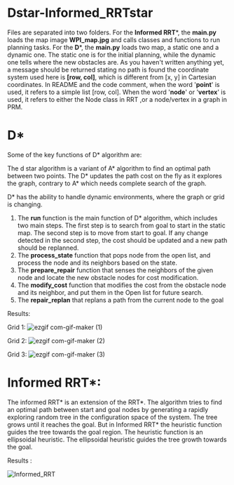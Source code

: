 # Dstar-Informed_RRTstar

Files are separated into two folders. 
For the **Informed RRT***, the **main.py** loads the map image **WPI_map.jpg** and calls classes and functions to run planning tasks. 
For the **D***,  the **main.py** loads two map, a static one and a dynamic one. The static one is for the initial planning, while the dynamic one tells where the new obstacles are. As you haven't written anything yet, a message should be returned stating no path is found
the coordinate system used here is **[row, col]**, which is different from [x, y] in Cartesian coordinates. In README and the code comment, when the word '**point**' is used, it refers to a simple list [row, col]. When the word '**node**' or '**vertex**' is used, it refers to either the Node class in RRT ,or a node/vertex in a graph in PRM.

# D*

Some of the key functions of D* algorithm are:

The d star algorithm is a variant of A* algorithm to find an optimal path between two points. The D* updates the path cost on the fly as it explores the graph, contrary to A* which needs complete search of the graph. 

D* has the ability to handle dynamic environments, where the graph or grid is changing.
1. The **run** function is the main function of D* algorithm, which includes two main steps. The first step is to search from goal to start in the static map. The second step is to move from start to goal. If any change detected in the second step, the cost should be updated and a new path should be replanned.
2. The **process_state** function that pops node from the open list, and process the node and its neighbors based on the state. 
3. The **prepare_repair** function that senses the neighbors of the given node and locate the new obstacle nodes for cost modification.
4. The **modify_cost** function that modifies the cost from the obstacle node and its neighbor, and put them in the Open list for future search.
5. The **repair_replan** that replans a path from the current node to the goal

Results:

Grid 1:
![ezgif com-gif-maker (1)](https://user-images.githubusercontent.com/64325043/231954222-7b1141fc-016c-4d3f-b2ff-825e013bb12e.gif)

Grid 2:
![ezgif com-gif-maker (2)](https://user-images.githubusercontent.com/64325043/231954262-1f5cc60b-f047-4b56-9d0f-bd12188aa345.gif)


Grid 3:
![ezgif com-gif-maker (3)](https://user-images.githubusercontent.com/64325043/231954293-86a0f702-9780-42a6-be50-a63e2b055b64.gif)

# Informed RRT*:

The informed RRT* is an extension of the RRT*. The algorithm tries to find an optimal path between start and goal nodes by generating a rapidly exploring random tree in the configuration space of the system. The tree grows until it reaches the goal. But in Informed RRT* the heuristic function guides the tree towards the goal region. The heuristic function is an ellipsoidal heuristic. The ellipsoidal heuristic guides the tree growth towards the goal.

Results :

![Informed_RRT](https://user-images.githubusercontent.com/64325043/231954601-ca61ce03-a9fc-46f6-9817-423e6ed7ed51.png)


